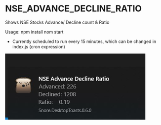 # NSE_ADVANCE_DECLINE_RATIO
Shows NSE Stocks Advance/ Decline count &amp; Ratio 

Usage:
npm install
nom start

- Currently scheduled to run every 15 minutes, which can be changed in index.js (cron expression)

<img src="/images/ss.JPG" alt="My cool logo"/>
